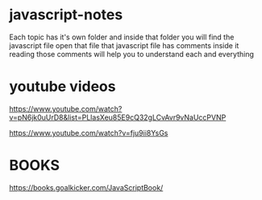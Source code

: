# javascript-notes
Each topic has it's own folder and inside that folder you will find the
javascript file open that file that javascript file has comments inside
it reading those comments will help you to understand each and everything

# youtube videos
https://www.youtube.com/watch?v=pN6jk0uUrD8&list=PLlasXeu85E9cQ32gLCvAvr9vNaUccPVNP

https://www.youtube.com/watch?v=fju9ii8YsGs


# BOOKS

https://books.goalkicker.com/JavaScriptBook/



